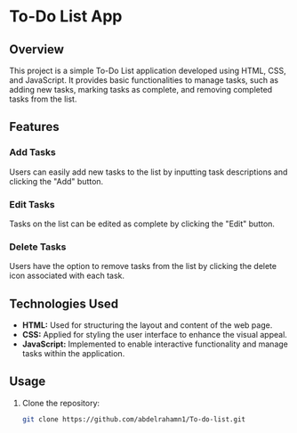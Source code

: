 # To-Do List App

## Overview

This project is a simple To-Do List application developed using HTML, CSS, and JavaScript. It provides basic functionalities to manage tasks, such as adding new tasks, marking tasks as complete, and removing completed tasks from the list.

## Features

### Add Tasks
Users can easily add new tasks to the list by inputting task descriptions and clicking the "Add" button.

### Edit Tasks
Tasks on the list can be edited as complete by clicking the "Edit" button.

### Delete Tasks
Users have the option to remove tasks from the list by clicking the delete icon associated with each task.

## Technologies Used

- **HTML:** Used for structuring the layout and content of the web page.
- **CSS:** Applied for styling the user interface to enhance the visual appeal.
- **JavaScript:** Implemented to enable interactive functionality and manage tasks within the application.

## Usage

1. Clone the repository:

   ```bash
   git clone https://github.com/abdelrahamn1/To-do-list.git



